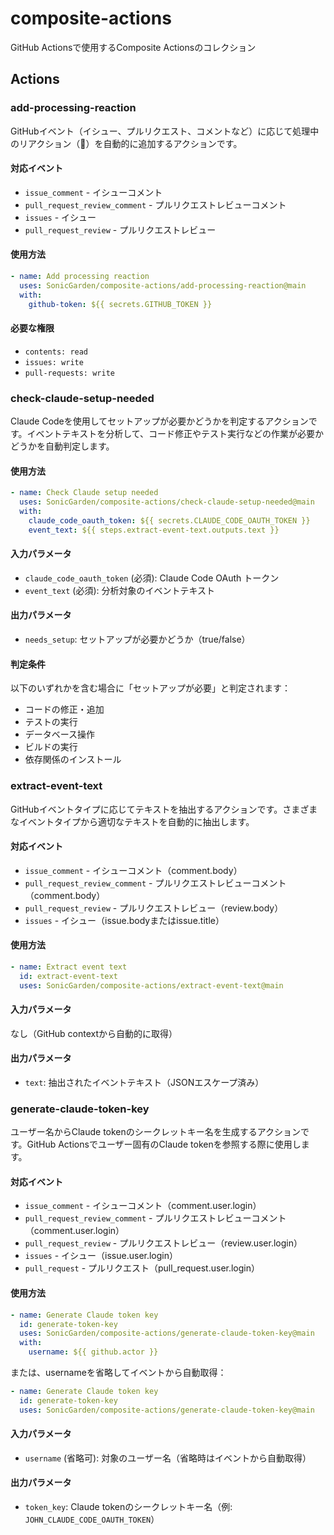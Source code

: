 # composite-actions

GitHub Actionsで使用するComposite Actionsのコレクション

## Actions

### add-processing-reaction

GitHubイベント（イシュー、プルリクエスト、コメントなど）に応じて処理中のリアクション（👀）を自動的に追加するアクションです。

#### 対応イベント

- `issue_comment` - イシューコメント
- `pull_request_review_comment` - プルリクエストレビューコメント
- `issues` - イシュー
- `pull_request_review` - プルリクエストレビュー

#### 使用方法

```yaml
- name: Add processing reaction
  uses: SonicGarden/composite-actions/add-processing-reaction@main
  with:
    github-token: ${{ secrets.GITHUB_TOKEN }}
```

#### 必要な権限

- `contents: read`
- `issues: write`
- `pull-requests: write`

### check-claude-setup-needed

Claude Codeを使用してセットアップが必要かどうかを判定するアクションです。イベントテキストを分析して、コード修正やテスト実行などの作業が必要かどうかを自動判定します。

#### 使用方法

```yaml
- name: Check Claude setup needed
  uses: SonicGarden/composite-actions/check-claude-setup-needed@main
  with:
    claude_code_oauth_token: ${{ secrets.CLAUDE_CODE_OAUTH_TOKEN }}
    event_text: ${{ steps.extract-event-text.outputs.text }}
```

#### 入力パラメータ

- `claude_code_oauth_token` (必須): Claude Code OAuth トークン
- `event_text` (必須): 分析対象のイベントテキスト

#### 出力パラメータ

- `needs_setup`: セットアップが必要かどうか（true/false）

#### 判定条件

以下のいずれかを含む場合に「セットアップが必要」と判定されます：
- コードの修正・追加
- テストの実行
- データベース操作
- ビルドの実行
- 依存関係のインストール

### extract-event-text

GitHubイベントタイプに応じてテキストを抽出するアクションです。さまざまなイベントタイプから適切なテキストを自動的に抽出します。

#### 対応イベント

- `issue_comment` - イシューコメント（comment.body）
- `pull_request_review_comment` - プルリクエストレビューコメント（comment.body）
- `pull_request_review` - プルリクエストレビュー（review.body）
- `issues` - イシュー（issue.bodyまたはissue.title）

#### 使用方法

```yaml
- name: Extract event text
  id: extract-event-text
  uses: SonicGarden/composite-actions/extract-event-text@main
```

#### 入力パラメータ

なし（GitHub contextから自動的に取得）

#### 出力パラメータ

- `text`: 抽出されたイベントテキスト（JSONエスケープ済み）

### generate-claude-token-key

ユーザー名からClaude tokenのシークレットキー名を生成するアクションです。GitHub Actionsでユーザー固有のClaude tokenを参照する際に使用します。

#### 対応イベント

- `issue_comment` - イシューコメント（comment.user.login）
- `pull_request_review_comment` - プルリクエストレビューコメント（comment.user.login）
- `pull_request_review` - プルリクエストレビュー（review.user.login）
- `issues` - イシュー（issue.user.login）
- `pull_request` - プルリクエスト（pull_request.user.login）

#### 使用方法

```yaml
- name: Generate Claude token key
  id: generate-token-key
  uses: SonicGarden/composite-actions/generate-claude-token-key@main
  with:
    username: ${{ github.actor }}
```

または、usernameを省略してイベントから自動取得：

```yaml
- name: Generate Claude token key
  id: generate-token-key
  uses: SonicGarden/composite-actions/generate-claude-token-key@main
```

#### 入力パラメータ

- `username` (省略可): 対象のユーザー名（省略時はイベントから自動取得）

#### 出力パラメータ

- `token_key`: Claude tokenのシークレットキー名（例: `JOHN_CLAUDE_CODE_OAUTH_TOKEN`）
